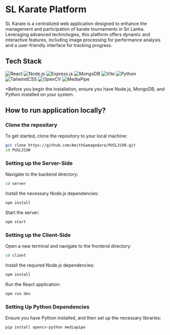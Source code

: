 # SL Karate Platform

SL Karate is a centralized web application designed to enhance the management and participation of karate tournaments in Sri Lanka. Leveraging advanced technologies, this platform offers dynamic and interactive features, including image processing for performance analysis and a user-friendly interface for tracking progress.

## Tech Stack
![React](https://img.shields.io/badge/React-20232A?style=for-the-badge&logo=react&logoColor=61DAFB)
![Node.js](https://img.shields.io/badge/Node.js-43853D?style=for-the-badge&logo=node-dot-js&logoColor=white)
![Express.js](https://img.shields.io/badge/Express.js-404D59?style=for-the-badge)
![MongoDB](https://img.shields.io/badge/MongoDB-4EA94B.svg?style=for-the-badge&logo=mongodb&logoColor=white)
![Vite](https://img.shields.io/badge/Vite-B73BFE?style=for-the-badge&logo=vite&logoColor=FFD62E)
![Python](https://img.shields.io/badge/Python-3776AB?style=for-the-badge&logo=python&logoColor=white)
![TailwindCSS](https://img.shields.io/badge/Tailwind_CSS-06B6D4?style=for-the-badge&logo=tailwind-css&logoColor=white)
![OpenCV](https://img.shields.io/badge/OpenCV-%23white.svg?style=for-the-badge&logo=opencv&logoColor=white)
![MediaPipe](https://img.shields.io/badge/MediaPipe-FFAABB?style=for-the-badge&logo=mediapipe&logoColor=white)


*Before you begin the installation, ensure you have Node.js, MongoDB, and Python installed on your system.

## How to run application locally?

### Clone the repositary
To get started, clone the repository to your local machine:

```bash
git clone https://github.com/AmithGamagedara/PUSL3190.git
cd PUSL3190
```
### Setting up the Server-Side
Navigate to the backend directory:
```bash
cd server
```

Install the necessary Node.js dependencies:
```bash
npm install
```

Start the server:
```bash
npm start
```

### Setting up the Client-Side
Open a new terminal and navigate to the frontend directory:
```bash
cd client
```

Install the required Node.js dependencies:
```bash
npm install
```

Run the React application:
```bash
npm run dev
```

### Setting Up Python Dependencies
Ensure you have Python installed, and then set up the necessary libraries:
```bash
pip install opencv-python mediapipe
```



